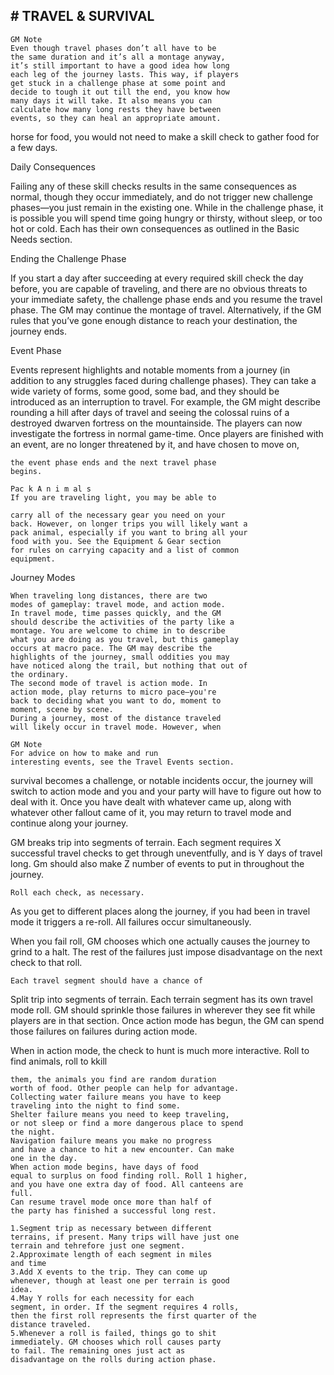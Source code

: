 ## # TRAVEL & SURVIVAL

```
GM Note
Even though travel phases don’t all have to be
the same duration and it’s all a montage anyway,
it’s still important to have a good idea how long
each leg of the journey lasts. This way, if players
get stuck in a challenge phase at some point and
decide to tough it out till the end, you know how
many days it will take. It also means you can
calculate how many long rests they have between
events, so they can heal an appropriate amount.
```

horse for food, you would not need to make a skill
check to gather food for a few days.

Daily Consequences

Failing any of these skill checks results in the
same consequences as normal, though they occur
immediately, and do not trigger new challenge
phases—you just remain in the existing one.
While in the challenge phase, it is possible you
will spend time going hungry or thirsty, without
sleep, or too hot or cold. Each has their own
consequences as outlined in the Basic Needs section.

Ending the Challenge Phase

If you start a day after succeeding at every
required skill check the day before, you are capable
of traveling, and there are no obvious threats to your
immediate safety, the challenge phase ends and you
resume the travel phase. The GM may continue the
montage of travel.
Alternatively, if the GM rules that you’ve gone
enough distance to reach your destination, the
journey ends.

Event Phase

Events represent highlights and notable moments
from a journey (in addition to any struggles faced
during challenge phases). They can take a wide
variety of forms, some good, some bad, and they
should be introduced as an interruption to travel. For
example, the GM might describe rounding a hill after
days of travel and seeing the colossal ruins of a
destroyed dwarven fortress on the mountainside. The
players can now investigate the fortress in normal
game-time.
Once players are finished with an event, are no
longer threatened by it, and have chosen to move on,

```
the event phase ends and the next travel phase
begins.
```

```
Pac k A n i m al s
If you are traveling light, you may be able to
```

```
carry all of the necessary gear you need on your
back. However, on longer trips you will likely want a
pack animal, especially if you want to bring all your
food with you. See the Equipment & Gear section
for rules on carrying capacity and a list of common
equipment.
```

Journey Modes

```
When traveling long distances, there are two
modes of gameplay: travel mode, and action mode.
In travel mode, time passes quickly, and the GM
should describe the activities of the party like a
montage. You are welcome to chime in to describe
what you are doing as you travel, but this gameplay
occurs at macro pace. The GM may describe the
highlights of the journey, small oddities you may
have noticed along the trail, but nothing that out of
the ordinary.
The second mode of travel is action mode. In
action mode, play returns to micro pace—you're
back to deciding what you want to do, moment to
moment, scene by scene.
During a journey, most of the distance traveled
will likely occur in travel mode. However, when
```

```
GM Note
For advice on how to make and run
interesting events, see the Travel Events section.
```

survival becomes a challenge, or notable incidents
occur, the journey will switch to action mode and
you and your party will have to figure out how to
deal with it. Once you have dealt with whatever
came up, along with whatever other fallout came of
it, you may return to travel mode and continue along
your journey.

GM breaks trip into segments of terrain. Each
segment requires X successful travel checks to get
through uneventfully, and is Y days of travel long.
Gm should also make Z number of events to put in
throughout the journey.

```
Roll each check, as necessary.
```

As you get to different places along the journey,
if you had been in travel mode it triggers a re-roll.
All failures occur simultaneously.

When you fail roll, GM chooses which one
actually causes the journey to grind to a halt. The
rest of the failures just impose disadvantage on the
next check to that roll.

```
Each travel segment should have a chance of
```

Split trip into segments of terrain. Each terrain
segment has its own travel mode roll. GM should
sprinkle those failures in wherever they see fit while
players are in that section. Once action mode has
begun, the GM can spend those failures on failures
during action mode.

When in action mode, the check to hunt is much
more interactive. Roll to find animals, roll to kkill

```
them, the animals you find are random duration
worth of food. Other people can help for advantage.
Collecting water failure means you have to keep
traveling into the night to find some.
Shelter failure means you need to keep traveling,
or not sleep or find a more dangerous place to spend
the night.
Navigation failure means you make no progress
and have a chance to hit a new encounter. Can make
one in the day.
When action mode begins, have days of food
equal to surplus on food finding roll. Roll 1 higher,
and you have one extra day of food. All canteens are
full.
Can resume travel mode once more than half of
the party has finished a successful long rest.
```

```
1.Segment trip as necessary between different
terrains, if present. Many trips will have just one
terrain and tehrefore just one segment.
2.Approximate length of each segment in miles
and time
3.Add X events to the trip. They can come up
whenever, though at least one per terrain is good
idea.
4.May Y rolls for each necessity for each
segment, in order. If the segment requires 4 rolls,
then the first roll represents the first quarter of the
distance traveled.
5.Whenever a roll is failed, things go to shit
immediately. GM chooses which roll causes party
to fail. The remaining ones just act as
disadvantage on the rolls during action phase.
```
